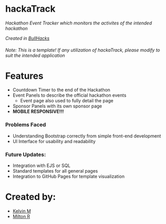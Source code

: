 # hackaTrack
_Hackathon Event Tracker which monitors the activites of the intended hackathon_

_Created in [BullHacks](https://bullhacks.io)_

###### _Note: This is a template! If any utilization of hackaTrack, please modify to suit the intended application_

# Features
* Countdown Timer to the end of the Hackathon
* Event Panels to describe the official hackathon events
  * Event page also used to fully detail the page
* Sponsor Panels with its own sponsor page
* **MOBILE RESPONSIVE!!!**

### Problems Faced
* Understanding Bootstrap correctly from simple front-end development
* UI Interface for usability and readability

### Future Updates:
* Integration with EJS or SQL
* Standard templates for all general pages
* Integration to GitHub Pages for template visualization

# Created by:
* [Kelvin M](https://github.com/kkgm13)
* [Milton R](https://github.com/Milton-R)
